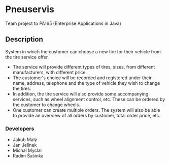 # Pneuservis
Team project to PA165 (Enterprise Applications in Java)

## Description
System in which the customer can choose a new tire for their vehicle from the tire service offer. 
* Tire service will provide different types of tires, sizes, from different manufacturers, with different price. 
* The customer's choice will be recorded and registered under their name, address, telephone and the type of vehicle they wish to change the tires. 
* In addition, the tire service will also provide some accompanying services, such as wheel alignment control, etc. These can be ordered by the customer to change wheels. 
* One customer can create multiple orders. The system will also be able to provide an overview of all orders by customer, total order price, etc.

### Developers
* Jakub Malý
* Jan Jelínek
* Michal Myclal
* Radim Šašinka

